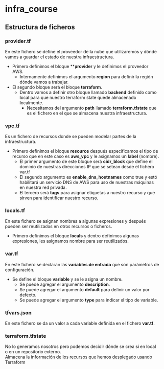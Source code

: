 # infra_course
## Estructura de ficheros
### provider.tf
En este fichero se define el proveedor de la nube que utilizaremos y dónde vamos a guardar el estado de nuestra infraestructura.  
+ Primero definimos el bloque ****provider** y le definimos el proveedor AWS.
    + Internamente definimos el argumento **region** para definir la región dónde vamos a trabajar.
+ El segundo bloque será el bloque **terraform**.
    + Dentro vamos a definir otro bloque llamado **backend** definido como local para que nuestro terraform state quede almacenado localmente.
        + Necesitamos del argumento **path** llamado **terraform.tfstate** que es el fichero en el que se almacena nuestra infraestructura. 
### vpc.tf
Es un fichero de recursos donde se pueden modelar partes de la infraestructura.  
+ Primero definimos el bloque **resource** después especificamos el tipo de recurso que en este caso es **aws_vpc** y le asignamos un **label** (nombre).
    + El primer argumento de este bloque será **cidr_block** que define el dominio de nuestras direcciones IP que se setean desde el fichero var.tf
    + El segundo argumento es **enable_dns_hostnames** como true y estó habilitará un servicio DNS de AWS para uso de nuestras máquinas en nuestra red privada.
    + El tercero será **tags** para asignar etiquetas a nuestro recurso y que sirven para identificar nuestro recurso.
### locals.tf
En este fichero se asignan nombres a algunas expresiones y después pueden ser reutilizados en otros recursos o ficheros.  
+ Primero definimos el bloque **locals** y dentro definimos algunas expresiones, les asignamos nombre para ser reutilizados.
### var.tf
En este fichero se declaran las **variables de entrada** que son parámetros de configuración.  
+ Se define el bloque **variable** y se le asigna un nombre.
    + Se puede agregar el argumento **description**.
    + Se puede agregar el argumento **default** para definir un valor por defecto.
    + Se puede agregar el argumento **type** para indicar el tipo de variable.
### tfvars.json
En este fichero se da un valor a cada variable definida en el fichero **var.tf**.  
### terraform.tfstate
No lo generamos nosotros pero podemos decidir dónde se crea si en local o en un repositorio externo.  
Almacena la información de los recursos que hemos desplegado usando Terraform
